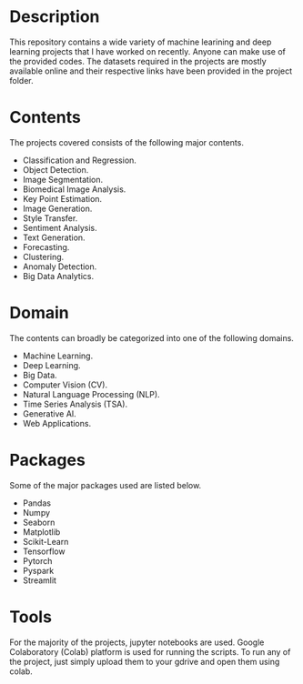 # Description
This repository contains a wide variety of machine learining and deep learning projects that I have worked on recently. Anyone can make use of the provided codes. The datasets required in the projects are mostly available online and their respective links have been provided in the project folder.

# Contents
The projects covered consists of the following major contents.

* Classification and Regression.
* Object Detection.
* Image Segmentation.
* Biomedical Image Analysis.
* Key Point Estimation.
* Image Generation.
* Style Transfer.
* Sentiment Analysis.
* Text Generation.
* Forecasting.
* Clustering.
* Anomaly Detection.
* Big Data Analytics.


# Domain
The contents can broadly be categorized into one of the following domains.

* Machine Learning.
* Deep Learning.
* Big Data.
* Computer Vision (CV).
* Natural Language Processing (NLP).
* Time Series Analysis (TSA).
* Generative AI.
* Web Applications.

# Packages
Some of the major packages used are listed below.

* Pandas
* Numpy
* Seaborn
* Matplotlib
* Scikit-Learn
* Tensorflow
* Pytorch
* Pyspark
* Streamlit

# Tools
For the majority of the projects, jupyter notebooks are used. Google Colaboratory (Colab) platform is used for running the scripts. To run any of the project, just simply upload them to your gdrive and open them using colab.